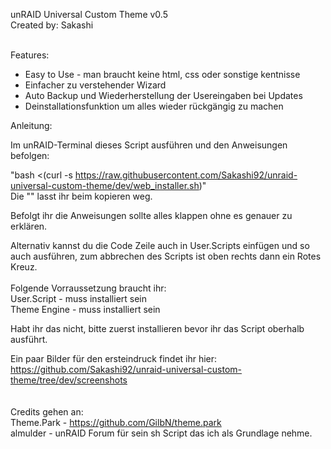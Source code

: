 unRAID Universal Custom Theme v0.5 <br />
Created by: Sakashi<br /><br />

Features: <br />
- Easy to Use - man braucht keine html, css oder sonstige kentnisse  <br />
- Einfacher zu verstehender Wizard <br />
- Auto Backup und Wiederherstellung der Usereingaben bei Updates <br />
- Deinstallationsfunktion um alles wieder rückgängig zu machen <br />

Anleitung:<br />

Im unRAID-Terminal dieses Script ausführen und den Anweisungen befolgen: <br />

"bash <(curl -s https://raw.githubusercontent.com/Sakashi92/unraid-universal-custom-theme/dev/web_installer.sh)" <br />
						Die "" lasst ihr beim kopieren weg.<br />

Befolgt ihr die Anweisungen sollte alles klappen ohne es genauer zu erklären. <br />

Alternativ kannst du die Code Zeile auch in User.Scripts einfügen und so auch ausführen, zum abbrechen des Scripts ist oben rechts dann ein Rotes Kreuz. <br />
<br />Folgende Vorraussetzung braucht ihr:<br />
User.Script - muss installiert sein<br />
Theme Engine - muss installiert sein<br />

Habt ihr das nicht, bitte zuerst installieren bevor ihr das Script oberhalb ausführt. <br />

Ein paar Bilder für den ersteindruck findet ihr hier: https://github.com/Sakashi92/unraid-universal-custom-theme/tree/dev/screenshots <br /><br /><br />
Credits gehen an: <br />
Theme.Park - https://github.com/GilbN/theme.park <br />
almulder - unRAID Forum für sein sh Script das ich als Grundlage nehme. <br />